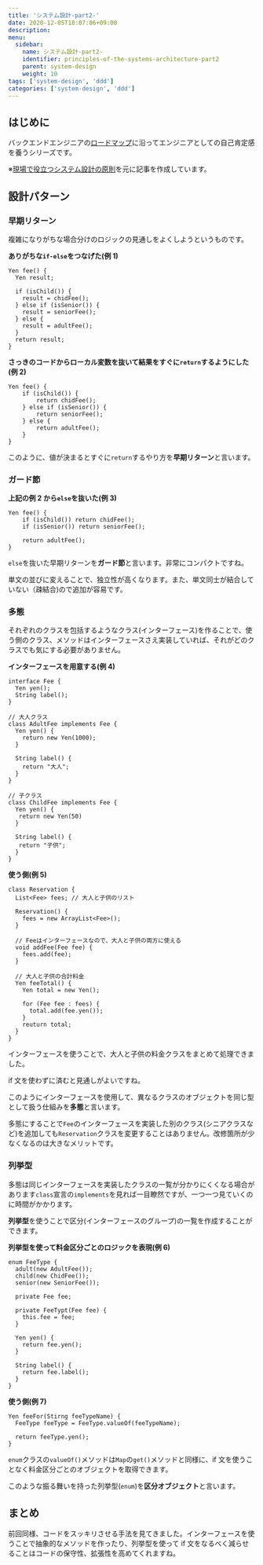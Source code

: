 ```yaml
---
title: 'システム設計-part2-'
date: 2020-12-05T18:07:06+09:00
description:
menu:
  sidebar:
    name: システム設計-part2-
    identifier: principles-of-the-systems-architecture-part2
    parent: system-design
    weight: 10
tags: ['system-design', 'ddd']
categories: ['system-design', 'ddd']
---
```


## はじめに

バックエンドエンジニアの[ロードマップ][ロードマップ]に沿ってエンジニアとしての自己肯定感を養うシリーズです。

※[現場で役立つシステム設計の原則][現場で役立つシステム設計の原則]を元に記事を作成しています。

## 設計パターン

### 早期リターン

複雑になりがちな場合分けのロジックの見通しをよくしようというものです。

**ありがちな`if-else`をつなげた(例 1)**

```
Yen fee() {
  Yen result;

  if (isChild()) {
    result = chidFee();
  } else if (isSenior()) {
    result = seniorFee();
  } else {
    result = adultFee();
  }
  return result;
}
```

**さっきのコードからローカル変数を抜いて結果をすぐに`return`するようにした(例 2)**

```
Yen fee() {
    if (isChild()) {
    	return chidFee();
    } else if (isSenior()) {
    	return seniorFee();
    } else {
    	return adultFee();
    }
}
```

このように、値が決まるとすぐに`return`するやり方を**早期リターン**と言います。

### ガード節

**上記の例 2 から`else`を抜いた(例 3)**

```
Yen fee() {
    if (isChild()) return chidFee();
    if (isSenior()) return seniorFee();

    return adultFee();
}
```

`else`を抜いた早期リターンを**ガード節**と言います。非常にコンパクトですね。

単文の並びに変えることで、独立性が高くなります。また、単文同士が結合していない（疎結合)ので追加が容易です。

### 多態

それぞれのクラスを包括するようなクラス(インターフェース)を作ることで、使う側のクラス、メソッドはインターフェースさえ実装していれば、それがどのクラスでも気にする必要がありません。

**インターフェースを用意する(例 4)**

```
interface Fee {
  Yen yen();
  String label();
}

// 大人クラス
class AdultFee implements Fee {
  Yen yen() {
    return new Yen(1000);
  }

  String label() {
    return "大人";
  }
}

// 子クラス
class ChildFee implements Fee {
  Yen yen() {
   return new Yen(50)
  }

  String label() {
   return "子供";
  }
}
```

**使う側(例 5)**

```
class Reservation {
  List<Fee> fees; // 大人と子供のリスト

  Reservation() {
    fees = new ArrayList<Fee>();
  }

  // Feeはインターフェースなので、大人と子供の両方に使える
  void addFee(Fee fee) {
    fees.add(fee);
  }

  // 大人と子供の合計料金
  Yen feeTotal() {
    Yen total = new Yen();

    for (Fee fee : fees) {
      total.add(fee.yen());
    }
    reuturn total;
  }
}
```

インターフェースを使うことで、大人と子供の料金クラスをまとめて処理できました。

if 文を使わずに済むと見通しがよいですね。

このようにインターフェースを使用して、異なるクラスのオブジェクトを同じ型として扱う仕組みを**多態**と言います。

多態にすることで`Fee`のインターフェースを実装した別のクラス(シニアクラスなど)を追加しても`Reservation`クラスを変更することはありません。改修箇所が少なくなるのは大きなメリットです。

### 列挙型

多態は同じインターフェースを実装したクラスの一覧が分かりにくくなる場合があります`class`宣言の`implements`を見れば一目瞭然ですが、一つ一つ見ていくのに時間がかかります。

**列挙型**を使うことで区分(インターフェースのグループ)の一覧を作成することができます。

**列挙型を使って料金区分ごとのロジックを表現(例 6)**

```
enum FeeType {
  adult(new AdultFee());
  child(new ChidFee());
  senior(new SeniorFee());

  private Fee fee;

  private FeeTypt(Fee fee) {
    this.fee = fee;
  }

  Yen yen() {
    return fee.yen();
  }

  String label() {
    return fee.label();
  }
}
```

**使う側(例 7)**

```
Yen feeFor(Stirng feeTypeName) {
  FeeType feeType = FeeType.valueOf(feeTypeName);

  return feeType.yen();
}
```

`enum`クラスの`valueOf()`メソッドは`Map`の`get()`メソッドと同様に、if 文を使うことなく料金区分ごとのオブジェクトを取得できます。

このような振る舞いを持った列挙型(`enum`)を**区分オブジェクト**と言います。

## まとめ

前回同様、コードをスッキリさせる手法を見てきました。インターフェースを使うことで抽象的なメソッドを作ったり、列挙型を使って if 文をなるべく減らせることはコードの保守性、拡張性を高めてくれますね。

[ロードマップ]: https://github.com/kamranahmedse/developer-roadmap#back-end-roadmap
[現場で役立つシステム設計の原則]: https://www.amazon.co.jp/%E7%8F%BE%E5%A0%B4%E3%81%A7%E5%BD%B9%E7%AB%8B%E3%81%A4%E3%82%B7%E3%82%B9%E3%83%86%E3%83%A0%E8%A8%AD%E8%A8%88%E3%81%AE%E5%8E%9F%E5%89%87-%E5%A4%89%E6%9B%B4%E3%82%92%E6%A5%BD%E3%81%A7%E5%AE%89%E5%85%A8%E3%81%AB%E3%81%99%E3%82%8B%E3%82%AA%E3%83%96%E3%82%B8%E3%82%A7%E3%82%AF%E3%83%88%E6%8C%87%E5%90%91%E3%81%AE%E5%AE%9F%E8%B7%B5%E6%8A%80%E6%B3%95-%E5%A2%97%E7%94%B0-%E4%BA%A8/dp/477419087X
